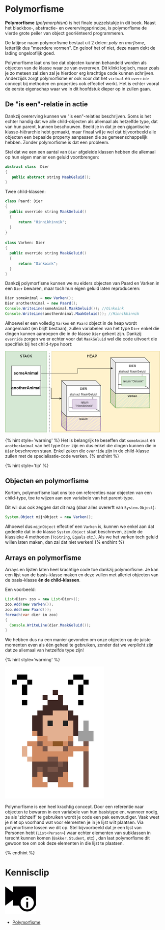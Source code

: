 # Polymorfisme

**Polymorfisme** (*polymorphism*) is het finale puzzelstukje in dit boek.  Naast het blackbox-, abstractie-  en overervingsprincipe, is polymorfisme de vierde grote peiler van object georiënteerd programmeren. 


De latijnse naam polymorfisme bestaat uit 2 delen: *poly* en *morfisme*, letterlijk dus "meerdere vormen". En geloof het of niet, deze naam dekt de lading ongelooflijk goed. 

Polymorfisme laat ons toe dat objecten kunnen behandeld worden als objecten van de klasse waar ze van overerven. Dit klinkt logisch, maar zoals je zo meteen zal zien zal je hierdoor erg krachtige code kunnen schrijven. Anderzijds zorgt polymorfisme er ook voor dat het ``virtual`` en ``override`` concept bij methoden en properties ook effectief werkt. Het is echter vooral de eerste eigenschap waar we in dit hoofdstuk dieper op in zullen gaan.



## De "is een"-relatie in actie

Dankzij overerving kunnen we "is een"-relaties beschrijven. Soms is het echter handig dat we alle child-objecten als allemaal als hetzelfde type, dat van hun parent, kunnen beschouwen. Beeld je in dat je een gigantische klasse-hiërarchie hebt gemaakt, maar finaal wil je wel dat bijvoorbeeld alle objecten een bepaalde property aanpassen die ze gemeenschappelijk hebben. Zonder polymorfisme is dat een probleem. 

Stel dat we een een aantal van ``Dier`` afgeleide klassen hebben die allemaal op hun eigen manier een geluid voortbrengen:
```java
abstract class  Dier
{
   public abstract string MaakGeluid();
}
```
Twee child-klassen:
```java
class Paard: Dier
{
  public override string MaakGeluid()
  { 
      return "Hinnikhinnik";
  }
}

class Varken: Dier
{
  public override string MaakGeluid()
  { 
      return "Oinkoink";
  }
}
```

Dankzij polymorfisme kunnen we nu elders objecten van Paard en Varken in een ``Dier`` bewaren, maar toch hun eigen geluid laten reproduceren:
```java
Dier someAnimal = new Varken();
Dier anotherAnimal = new Paard();
Console.WriteLine(someAnimal.MaakGeluid()); //Oinkoink
Console.WriteLine(anotherAnimal.MaakGeluid()); //Hinnikhinnik
```

Alhoewel er een volledig ``Varken`` en ``Paard`` object in de heap wordt aangemaakt (en blijft bestaan), zullen variabelen van het type ``Dier`` enkel die dingen kunnen aanroepen die in de klasse ``Dier`` gekent zijn. Dankzij ``override`` zorgen we er echter voor dat ``MaakGeluid`` wel die code uitvoert die specifiek bij het child-type hoort:

![Het gearceerde deel is dus niet bereikbaar voor de 2 variabelen in de stack daar deze van het type ``Dier`` zijn.](../assets/7_overerving/varkenpaard.png)


{% hint style='warning' %}
Het is belangrijk te beseffen dat  ``someAnimal`` en ``anotherAnimal`` van het type ``Dier`` zijn en dus enkel die dingen kunnen die in ``Dier`` beschreven staan. Enkel zaken die ``override`` zijn in de child-klasse zullen met de specialisatie-code werken.
{% endhint %}


{% hint style='tip' %}
## Objecten en polymorfisme

Kortom, polymorfisme laat ons toe om referenties naar objecten van een child-type, toe te wijzen aan een variabele van het parent-type.

Dit wil dus ook zeggen dat dit mag (daar alles overerft van ``System.Object``):

```java
System.Object mijnObject = new Varken();
```

Alhoewel dus ``mijnObject`` effectief een ``Varken`` is, kunnen we enkel aan dat gedeelte dat in de klasse ``System.Object`` staat beschreven, zijnde de klassieke 4 methoden (``ToString``, ``Equals`` etc.). Als we het varken toch geluid willen laten maken, dan zal dat niet werken!
{% endhint %}


## Arrays en polymorfisme

Arrays en lijsten laten heel krachtige code toe dankzij polymorfisme. Je kan een lijst van de basis-klasse maken en deze vullen met allerlei objecten van de basis-klasse **én de child-klassen**. 

Een voorbeeld:

```java
List<Dier> zoo = new List<Dier>();
zoo.Add(new Varken());
zoo.Add(new Paard());
foreach(var dier in zoo)
{
  Console.WriteLine(dier.MaakGeluid());
}
```

We hebben dus nu een manier gevonden om onze objecten op de juiste momenten even als één geheel te gebruiken, zonder dat we verplicht zijn dat ze allemaal van hetzelfde type zijn!

<!---NOBOOKSTART--->
{% hint style='warning' %}
<!---NOBOOKEND--->
<!---{aside}--->
<!--- {float:right, width:50%} --->
![](../assets/care.png)

Polymorfisme is een heel krachtig concept. Door een referentie naar objecten te bewaren in een variabele van hun basistype en, wanneer nodig, ze als 'zichzelf' te gebruiken wordt je code een pak eenvoudiger.
Vaak weet je niet op voorhand wat voor elementen je in je lijst wilt plaatsen. Via polymorfisme lossen we dit op. Stel bijvoorbeeld dat je een lijst van Personen hebt (``List<Person>``) waar echter elementen van subklassen in terecht kunnen komen (``Bakker``, ``Student``, etc) , dan laat polymorfisme dit gewoon toe om ook deze elementen in die lijst te plaatsen.

<!---{/aside}--->
<!---NOBOOKSTART--->
{% endhint %}
<!---NOBOOKEND--->

<!---NOBOOKSTART--->
# Kennisclip
![](../assets/infoclip.png)

* [Polymorfisme](https://ap.cloud.panopto.eu/Panopto/Pages/Viewer.aspx?id=9f159648-9bc0-4169-91b0-acb000c86dea)
<!---NOBOOKEND--->